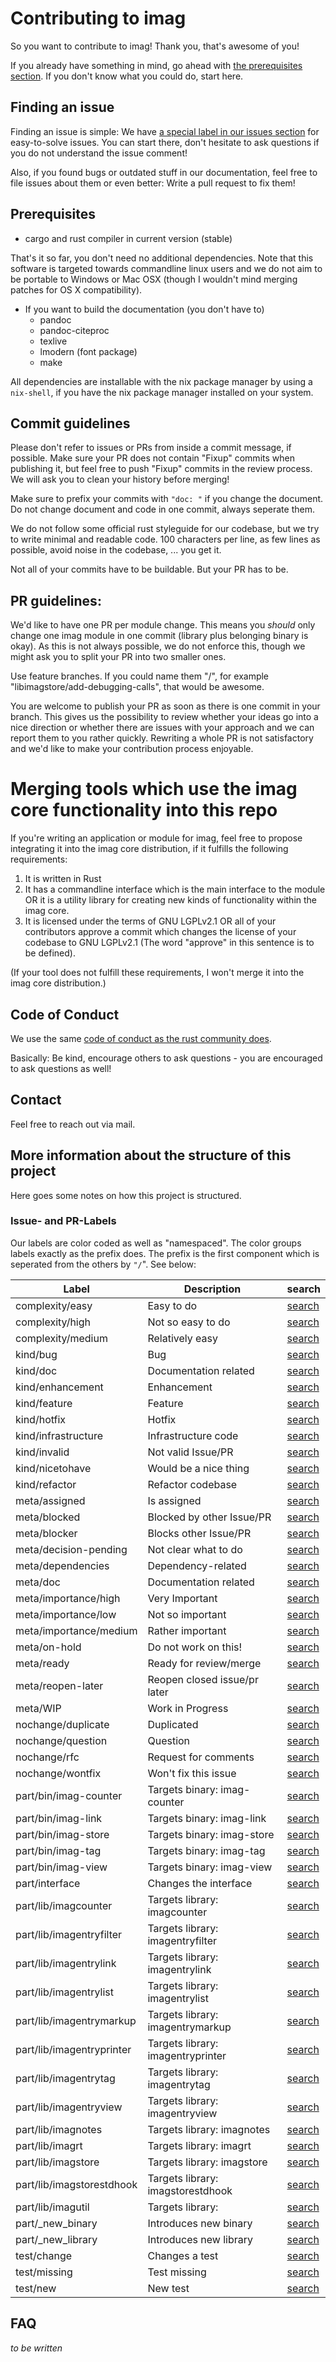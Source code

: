 # Contributing to imag

So you want to contribute to imag! Thank you, that's awesome of you!

If you already have something in mind, go ahead with [the prerequisites
section](#prerequisites). If you don't know what you could do, start here.

## Finding an issue

Finding an issue is simple: We have
[a special label in our issues section](https://github.com/matthiasbeyer/imag/issues?q=is%3Aissue+is%3Aopen+label%3Acomplexity%2Feasy)
for easy-to-solve issues. You can start there, don't hesitate to ask questions
if you do not understand the issue comment!

Also, if you found bugs or outdated stuff in our documentation, feel free to
file issues about them or even better: Write a pull request to fix them!

## Prerequisites

* cargo and rust compiler in current version (stable)

That's it so far, you don't need no additional dependencies. Note that this
software is targeted towards commandline linux users and we do not aim to be
portable to Windows or Mac OSX (though I wouldn't mind merging patches for OS X
compatibility).

* If you want to build the documentation (you don't have to)
  * pandoc
  * pandoc-citeproc
  * texlive
  * lmodern (font package)
  * make

All dependencies are installable with the nix package manager by using a
`nix-shell`, if you have the nix package manager installed on your system.

## Commit guidelines

Please don't refer to issues or PRs from inside a commit message, if possible.
Make sure your PR does not contain "Fixup" commits when publishing it, but feel
free to push "Fixup" commits in the review process. We will ask you to clean
your history before merging!

Make sure to prefix your commits with `"doc: "` if you change the document. Do
not change document and code in one commit, always seperate them.

We do not follow some official rust styleguide for our codebase, but we try to
write minimal and readable code. 100 characters per line, as few lines as
possible, avoid noise in the codebase, ... you get it.

Not all of your commits have to be buildable. But your PR has to be.

## PR guidelines:

We'd like to have one PR per module change. This means you _should_ only change
one imag module in one commit (library plus belonging binary is okay). As this
is not always possible, we do not enforce this, though we might ask you to split
your PR into two smaller ones.

Use feature branches. If you could name them "<module name>/<what you do>",
for example "libimagstore/add-debugging-calls", that would be awesome.

You are welcome to publish your PR as soon as there is one commit in your
branch. This gives us the possibility to review whether your ideas go into a
nice direction or whether there are issues with your approach and we can report
them to you rather quickly. Rewriting a whole PR is not satisfactory and we'd
like to make your contribution process enjoyable.

# Merging tools which use the imag core functionality into this repo

If you're writing an application or module for imag, feel free to propose
integrating it into the imag core distribution, if it fulfills the following
requirements:

1. It is written in Rust
1. It has a commandline interface which is the main interface to the module
   OR it is a utility library for creating new kinds of functionality within the
   imag core.
1. It is licensed under the terms of GNU LGPLv2.1 OR all of your contributors
   approve a commit which changes the license of your codebase to GNU LGPLv2.1
   (The word "approve" in this sentence is to be defined).

(If your tool does not fulfill these requirements, I won't merge it into the
imag core distribution.)

## Code of Conduct

We use the same
[code of conduct as the rust community does](https://www.rust-lang.org/conduct.html).

Basically: Be kind, encourage others to ask questions - you are encouraged to
ask questions as well!

## Contact

Feel free to reach out via mail.

## More information about the structure of this project

Here goes some notes on how this project is structured.

### Issue- and PR-Labels

Our labels are color coded as well as "namespaced". The color groups labels
exactly as the prefix does. The prefix is the first component which is seperated
from the others by `"/`". See below:

| Label                     | Description                       | search                                     |
| ---                       | ---                               | ---                                        |
| complexity/easy           | Easy to do                        | [search][search-complexity/easy]           |
| complexity/high           | Not so easy to do                 | [search][search-complexity/high]           |
| complexity/medium         | Relatively easy                   | [search][search-complexity/medium]         |
| kind/bug                  | Bug                               | [search][search-kind/bug]                  |
| kind/doc                  | Documentation related             | [search][search-kind/doc]                  |
| kind/enhancement          | Enhancement                       | [search][search-kind/enhancement]          |
| kind/feature              | Feature                           | [search][search-kind/feature]              |
| kind/hotfix               | Hotfix                            | [search][search-kind/hotfix]               |
| kind/infrastructure       | Infrastructure code               | [search][search-kind/infrastructure]       |
| kind/invalid              | Not valid Issue/PR                | [search][search-kind/invalid]              |
| kind/nicetohave           | Would be a nice thing             | [search][search-kind/nicetohave]           |
| kind/refactor             | Refactor codebase                 | [search][search-kind/refactor]             |
| meta/assigned             | Is assigned                       | [search][search-meta/assigned]             |
| meta/blocked              | Blocked by other Issue/PR         | [search][search-meta/blocked]              |
| meta/blocker              | Blocks other Issue/PR             | [search][search-meta/blocker]              |
| meta/decision-pending     | Not clear what to do              | [search][search-meta/decision-pending]     |
| meta/dependencies         | Dependency-related                | [search][search-meta/dependencies]         |
| meta/doc                  | Documentation related             | [search][search-meta/doc]                  |
| meta/importance/high      | Very Important                    | [search][search-meta/importance/high]      |
| meta/importance/low       | Not so important                  | [search][search-meta/importance/low]       |
| meta/importance/medium    | Rather important                  | [search][search-meta/importance/medium]    |
| meta/on-hold              | Do not work on this!              | [search][search-meta/on-hold]              |
| meta/ready                | Ready for review/merge            | [search][search-meta/ready]                |
| meta/reopen-later         | Reopen closed issue/pr later      | [search][search-meta/reopen-later]         |
| meta/WIP                  | Work in Progress                  | [search][search-meta/WIP]                  |
| nochange/duplicate        | Duplicated                        | [search][search-nochange/duplicate]        |
| nochange/question         | Question                          | [search][search-nochange/question]         |
| nochange/rfc              | Request for comments              | [search][search-nochange/rfc]              |
| nochange/wontfix          | Won't fix this issue              | [search][search-nochange/wontfix]          |
| part/bin/imag-counter     | Targets binary: imag-counter      | [search][search-part/bin/imag-counter]     |
| part/bin/imag-link        | Targets binary: imag-link         | [search][search-part/bin/imag-link]        |
| part/bin/imag-store       | Targets binary: imag-store        | [search][search-part/bin/imag-store]       |
| part/bin/imag-tag         | Targets binary: imag-tag          | [search][search-part/bin/imag-tag]         |
| part/bin/imag-view        | Targets binary: imag-view         | [search][search-part/bin/imag-view]        |
| part/interface            | Changes the interface             | [search][search-part/interface]            |
| part/lib/imagcounter      | Targets library: imagcounter      | [search][search-part/lib/imagcounter]      |
| part/lib/imagentryfilter  | Targets library: imagentryfilter  | [search][search-part/lib/imagentryfilter]  |
| part/lib/imagentrylink    | Targets library: imagentrylink    | [search][search-part/lib/imagentrylink]    |
| part/lib/imagentrylist    | Targets library: imagentrylist    | [search][search-part/lib/imagentrylist]    |
| part/lib/imagentrymarkup  | Targets library: imagentrymarkup  | [search][search-part/lib/imagentrymarkup]  |
| part/lib/imagentryprinter | Targets library: imagentryprinter | [search][search-part/lib/imagentryprinter] |
| part/lib/imagentrytag     | Targets library: imagentrytag     | [search][search-part/lib/imagentrytag]     |
| part/lib/imagentryview    | Targets library: imagentryview    | [search][search-part/lib/imagentryview]    |
| part/lib/imagnotes        | Targets library: imagnotes        | [search][search-part/lib/imagnotes]        |
| part/lib/imagrt           | Targets library: imagrt           | [search][search-part/lib/imagrt]           |
| part/lib/imagstore        | Targets library: imagstore        | [search][search-part/lib/imagstore]        |
| part/lib/imagstorestdhook | Targets library: imagstorestdhook | [search][search-part/lib/imagstorestdhook] |
| part/lib/imagutil         | Targets library:                  | [search][search-part/lib/imagutil]         |
| part/_new_binary          | Introduces new binary             | [search][search-part/_new_binary]          |
| part/_new_library         | Introduces new library            | [search][search-part/_new_library]         |
| test/change               | Changes a test                    | [search][search-test/change]               |
| test/missing              | Test missing                      | [search][search-test/missing]              |
| test/new                  | New test                          | [search][search-test/new]                  |

## FAQ

_to be written_

[search-complexity/easy]: https://github.com/matthiasbeyer/imag/labels/
[search-complexity/high]: https://github.com/matthiasbeyer/imag/labels/complexity%2Fhigh
[search-complexity/medium]: https://github.com/matthiasbeyer/imag/labels/complexity%2Fmedium
[search-kind/bug]: https://github.com/matthiasbeyer/imag/labels/kind%2Fbug
[search-kind/doc]: https://github.com/matthiasbeyer/imag/labels/kind%2Fdoc
[search-kind/enhancement]: https://github.com/matthiasbeyer/imag/labels/kind%2Fenhancement
[search-kind/feature]: https://github.com/matthiasbeyer/imag/labels/kind%2Ffeature
[search-kind/hotfix]: https://github.com/matthiasbeyer/imag/labels/kind%2Fhotfix
[search-kind/infrastructure]: https://github.com/matthiasbeyer/imag/labels/kind%2Finfrastructure
[search-kind/invalid]: https://github.com/matthiasbeyer/imag/labels/kind%2Finvalid
[search-kind/nicetohave]: https://github.com/matthiasbeyer/imag/labels/kind%2Fnicetohave
[search-kind/refactor]: https://github.com/matthiasbeyer/imag/labels/kind%2Frefactor
[search-meta/assigned]: https://github.com/matthiasbeyer/imag/labels/meta%2Fassigned
[search-meta/blocked]: https://github.com/matthiasbeyer/imag/labels/meta%2Fblocked
[search-meta/blocker]: https://github.com/matthiasbeyer/imag/labels/meta%2Fblocker
[search-meta/decision-pending]: https://github.com/matthiasbeyer/imag/labels/meta%2Fdecision-pending
[search-meta/dependencies]: https://github.com/matthiasbeyer/imag/labels/meta%2Fdependencies
[search-meta/doc]: https://github.com/matthiasbeyer/imag/labels/meta%2Fdoc
[search-meta/importance/high]: https://github.com/matthiasbeyer/imag/labels/meta%2Fimportance%2Fhigh
[search-meta/importance/low]: https://github.com/matthiasbeyer/imag/labels/meta%2Fimportance%2Flow
[search-meta/importance/medium]: https://github.com/matthiasbeyer/imag/labels/meta%2Fimportance%2Fmedium
[search-meta/on-hold]: https://github.com/matthiasbeyer/imag/labels/meta%2Fon-hold
[search-meta/ready]: https://github.com/matthiasbeyer/imag/labels/meta%2Fready
[search-meta/reopen-later]: https://github.com/matthiasbeyer/imag/labels/meta%2Freopen-later
[search-meta/WIP]: https://github.com/matthiasbeyer/imag/labels/meta%2FWIP
[search-nochange/duplicate]: https://github.com/matthiasbeyer/imag/labels/nochange%2Fduplicate
[search-nochange/question]: https://github.com/matthiasbeyer/imag/labels/nochange%2Fquestion
[search-nochange/rfc]: https://github.com/matthiasbeyer/imag/labels/nochange%2Frfc
[search-nochange/wontfix]: https://github.com/matthiasbeyer/imag/labels/nochange%2Fwontfix
[search-part/bin/imag-counter]: https://github.com/matthiasbeyer/imag/labels/part%2Fbin%2Fimag-counter
[search-part/bin/imag-link]: https://github.com/matthiasbeyer/imag/labels/part%2Fbin%2Fimag-link
[search-part/bin/imag-store]: https://github.com/matthiasbeyer/imag/labels/part%2Fbin%2Fimag-store
[search-part/bin/imag-tag]: https://github.com/matthiasbeyer/imag/labels/part%2Fbin%2Fimag-tag
[search-part/bin/imag-view]: https://github.com/matthiasbeyer/imag/labels/part%2Fbin%2Fimag-view
[search-part/interface]: https://github.com/matthiasbeyer/imag/labels/part%2F_interface
[search-part/lib/imagcounter]: https://github.com/matthiasbeyer/imag/labels/part%2Flib%2Fimagcounter
[search-part/lib/imagentryfilter]: https://github.com/matthiasbeyer/imag/labels/part%2Flib%2Fimagentryfilter
[search-part/lib/imagentrylink]: https://github.com/matthiasbeyer/imag/labels/part%2Flib%2Fimagentrylink
[search-part/lib/imagentrylist]: https://github.com/matthiasbeyer/imag/labels/part%2Flib%2Fimagentrylist
[search-part/lib/imagentrymarkup]: https://github.com/matthiasbeyer/imag/labels/part%2Flib%2Fimagentrymarkup
[search-part/lib/imagentryprinter]: https://github.com/matthiasbeyer/imag/labels/part%2Flib%2Fimagentryprinter
[search-part/lib/imagentrytag]: https://github.com/matthiasbeyer/imag/labels/part%2Flib%2Fimagentrytag
[search-part/lib/imagentryview]: https://github.com/matthiasbeyer/imag/labels/part%2Flib%2Fimagentryview
[search-part/lib/imagnotes]: https://github.com/matthiasbeyer/imag/labels/part%2Flib%2Fimagnotes
[search-part/lib/imagrt]: https://github.com/matthiasbeyer/imag/labels/part%2Flib%2Fimagrt
[search-part/lib/imagstore]: https://github.com/matthiasbeyer/imag/labels/part%2Flib%2Fimagstore
[search-part/lib/imagstorestdhook]: https://github.com/matthiasbeyer/imag/labels/part%2Flib%2Fimagstorestdhook
[search-part/lib/imagutil]: https://github.com/matthiasbeyer/imag/labels/part%2Flib%2Fimagutil
[search-part/_new_binary]: https://github.com/matthiasbeyer/imag/labels/part%2F_new_binary
[search-part/_new_library]: https://github.com/matthiasbeyer/imag/labels/part%2F_new_library
[search-test/change]: https://github.com/matthiasbeyer/imag/labels/test%2Fchange
[search-test/missing]: https://github.com/matthiasbeyer/imag/labels/test%2Fmissing
[search-test/new]: https://github.com/matthiasbeyer/imag/labels/test%2Fnew
